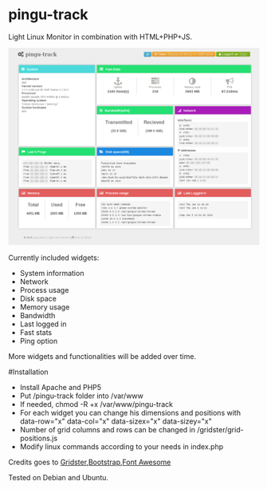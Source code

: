 pingu-track
===========
Light Linux Monitor in combination with HTML+PHP+JS.

![ScreenShot](/img/pingu-track-screenshot.png)

Currently included widgets:
* System information
* Network
* Process usage
* Disk space
* Memory usage
* Bandwidth
* Last logged in
* Fast stats
* Ping option

More widgets and functionalities will be added over time.

#Installation

* Install Apache and PHP5
* Put /pingu-track folder into /var/www
* If needed, chmod -R +x /var/www/pingu-track
* For each widget you can change his dimensions and positions with data-row="x" data-col="x" data-sizex="x" data-sizey="x"
* Number of grid columns and rows can be changed in /gridster/grid-positions.js
* Modify linux commands according to your needs in index.php

Credits goes to <a href="http://gridster.net/">Gridster<a>,<a href="http://getbootstrap.com">Bootstrap<a>,<a href="http://fontawesome.io">Font Awesome<a>

Tested on Debian and Ubuntu.
